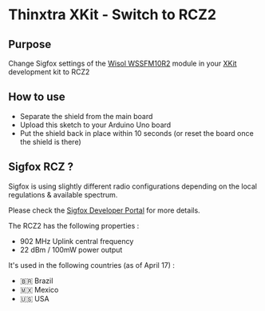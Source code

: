 # Thinxtra XKit - Switch to RCZ2

## Purpose

Change Sigfox settings of the [Wisol WSSFM10R2](http://support.wisol.co.kr) module in your [XKit](https://thinxtra.com/xkit) development kit to RCZ2

## How to use

* Separate the shield from the main board
* Upload this sketch to your Arduino Uno board
* Put the shield back in place within 10 seconds (or reset the board once the shield is there)

## Sigfox RCZ ?

Sigfox is using slightly different radio configurations depending on the local regulations & available spectrum.

Please check the [Sigfox Developer Portal](http://makers.sigfox.com/about) for more details.

The RCZ2 has the following properties :

* 902 MHz Uplink central frequency
* 22 dBm / 100mW power output

It's used in the following countries (as of April 17) : 

* 🇧🇷 Brazil
* 🇲🇽 Mexico
* 🇺🇸 USA